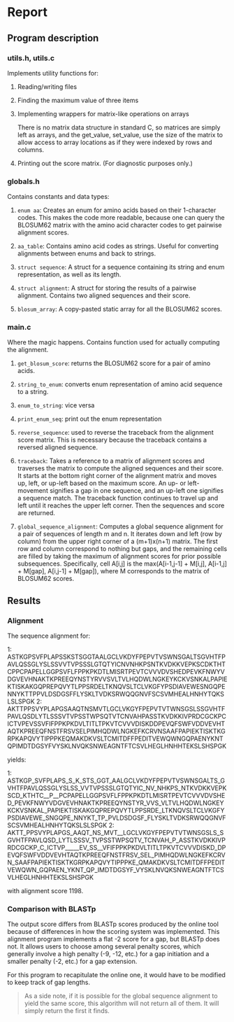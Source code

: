 # Report

## Program description

### utils.h, utils.c

Implements utility functions for:

1. Reading/writing files

2. Finding the maximum value of three items

3. Implementing wrappers for matrix-like operations on arrays

   There is no matrix data structure in standard C, so matrices are simply left
   as arrays, and the get_value, set_value, use the size of the matrix to allow
   access to array locations as if they were indexed by rows and columns.

4. Printing out the score matrix. (For diagnostic purposes only.)


### globals.h

Contains constants and data types:

1. `enum aa`: Creates an enum for amino acids based on their 1-character codes.
   This makes the code more readable, because one can query the BLOSUM62 matrix
   with the amino acid character codes to get pairwise alignment scores.

2. `aa_table`: Contains amino acid codes as strings. Useful for converting
   alignments between enums and back to strings.

3. `struct sequence`: A struct for a sequence containing its string and enum
   representation, as well as its length.

4. `struct alignment`: A struct for storing the results of a pairwise
   alignment. Contains two aligned sequences and their score.

5. `blosum_array`: A copy-pasted static array for all the BLOSUM62 scores.


### main.c

Where the magic happens. Contains function used for actually computing the
alignment.

1. `get_blosum_score`: returns the BLOSUM62 score for a pair of amino acids.

2. `string_to_enum`: converts enum representation of amino acid sequence to a
   string.

3. `enum_to_string`: vice versa

4. `print_enum_seq`: print out the enum representation

5. `reverse_sequence`: used to reverse the traceback from the alignment score
   matrix. This is necessary because the traceback contains a reversed aligned
   sequence.

6. `traceback`: Takes a reference to a matrix of alignment scores and traverses
   the matrix to compute the aligned sequences and their score. It starts at
   the bottom right corner of the alignment matrix and moves up, left, or
   up-left based on the maximum score. An up- or left-movement signifies a gap
   in one sequence, and an up-left one signifies a sequence match. The
   traceback function continues to travel up and left until it reaches the
   upper left corner. Then the sequences and score are returned.

7. `global_sequence_alignment`: Computes a global sequence alignment for a pair
   of sequences of length m and n. It iterates down and left (row by column)
   from the upper right corner of a (m+1)x(n+1) matrix. The first row and
   column correspond to nothing but gaps, and the remaining cells are filled by
   taking the maximum of alignment scores for prior possible subsequences.
   Specifically, cell A[i,j] is the max(A[i-1,j-1] + M[i,j], A[i-1,j] + M[gap],
   A[i,j-1] + M[gap]), where M corresponds to the matrix of BLOSUM62 scores.


## Results

### Alignment

The sequence alignment for:

1: ASTKGPSVFPLAPSSKSTSGGTAALGCLVKDYFPEPVTVSWNSGALTSGVHTFPAVLQSSGLYSLSSVVTVPSSSLGTQTYICNVNHKPSNTKVDKKVEPKSCDKTHTCPPCPAPELLGGPSVFLFPPKPKDTLMISRTPEVTCVVVDVSHEDPEVKFNWYVDGVEVHNAKTKPREEQYNSTYRVVSVLTVLHQDWLNGKEYKCKVSNKALPAPIEKTISKAKGQPREPQVYTLPPSRDELTKNQVSLTCLVKGFYPSDIAVEWESNGQPENNYKTTPPVLDSDGSFFLYSKLTVDKSRWQQGNVFSCSVMHEALHNHYTQKSLSLSPGK
2: AKTTPPSVYPLAPGSAAQTNSMVTLGCLVKGYFPEPVTVTWNSGSLSSGVHTFPAVLQSDLYTLSSSVTVPSSTWPSQTVTCNVAHPASSTKVDKKIVPRDCGCKPCICTVPEVSSVFIFPPKPKDVLTITLTPKVTCVVVDISKDDPEVQFSWFVDDVEVHTAQTKPREEQFNSTFRSVSELPIMHQDWLNGKEFKCRVNSAAFPAPIEKTISKTKGRPKAPQVYTIPPPKEQMAKDKVSLTCMITDFFPEDITVEWQWNGQPAENYKNTQPIMDTDGSYFVYSKLNVQKSNWEAGNTFTCSVLHEGLHNHHTEKSLSHSPGK

yields:

1: ASTKGP_SVFPLAPS_S_K_STS_GGT_AALGCLVKDYFPEPVTVSWNSGALTS_GVHTFPAVLQSSGLYSLSS_VVTVPSSSLGTQTYIC_NV_NHKPS_NTKVDKKVEPKSCD_KTHTC__P__PCPAPELLGGPSVFLFPPKPKDTLMISRTPEVTCVVVDVSHED_PEVKFNWYVDGVEVHNAKTKPREEQYNSTYR_VVS_VLTVLHQDWLNGKEYKCKVSNKAL_PAPIEKTISKAKGQPREPQVYTLPPSRDE_LTKNQVSLTCLVKGFYPSDIAVEWE_SNGQPE_NNYKT_TP_PVLDSDGSF_FLYSKLTVDKSRWQQGNVFSCSVMHEALHNHYTQKSLSLSPGK
2: AKTT_PPSVYPLAPGS_AAQT_NS_MVT__LGCLVKGYFPEPVTVTWNSGSLS_SGVHTFPAVLQSD_LYTLSSSV_TVPSSTWPSQTV_TCNVAH_P_ASSTKVDKKIVPRDCGCKP_C_ICTVP_____EV_SS__VFIFPPKPKDVLTITLTPKVTCVVVDISKD_DPEVQFSWFVDDVEVHTAQTKPREEQFNSTFRSV_SEL_PIMHQDWLNGKEFKCRVN_SAAFPAPIEKTISKTKGRPKAPQVYTIPPPKE_QMAKDKVSLTCMITDFFPEDITVEWQWN_GQPAEN_YKNT_QP_IMDTDGSYF_VYSKLNVQKSNWEAGNTFTCSVLHEGLHNHHTEKSLSHSPGK

with alignment score 1198.


### Comparison with BLASTp

The output score differs from BLASTp scores produced by the online tool because
of differences in how the scoring system was implemented. This alignment
program implements a flat -2 score for a gap, but BLASTp does not. It allows
users to choose among several penalty scores, which generally involve a high
penalty (-9, -12, etc.) for a gap initiation and a smaller penalty (-2, etc.)
for a gap extension.

For this program to recapitulate the online one, it would have to be modified
to keep track of gap lengths.

> As a side note, if it is possible for the global sequence alignment to yield
> the same score, this algorithm will not return all of them. It will simply
> return the first it finds.
